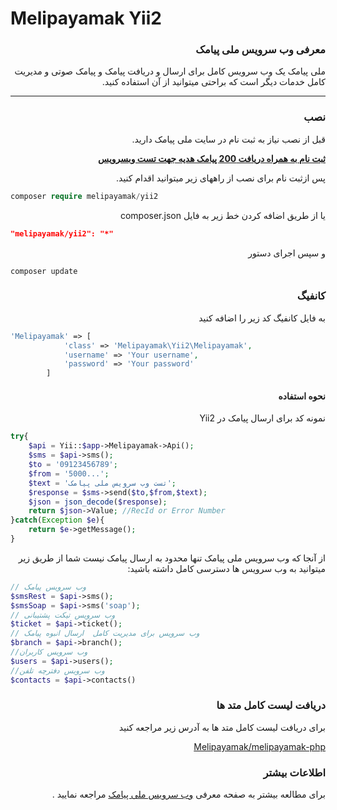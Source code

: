 # Melipayamak Yii2


<div dir='rtl'>

### معرفی وب سرویس ملی پیامک
ملی پیامک یک وب سرویس کامل برای ارسال و دریافت پیامک و پیامک صوتی و مدیریت کامل خدمات دیگر است که براحتی میتوانید از آن استفاده کنید.

<hr>

### نصب

<p>قبل از نصب نیاز به ثبت نام در سایت ملی پیامک دارید.</p>

[**ثبت نام به همراه دریافت 200 پیامک هدیه جهت تست وبسرویس**](http://www.melipayamak.com/)

<p>پس ازثبت نام  برای نصب از راههای زیر میتوانید اقدام کنید.</p>



</div>


```php
composer require melipayamak/yii2 
```


<div dir='rtl'>

یا از طریق اضافه کردن خط زیر به فایل 
composer.json



</div>


```json
"melipayamak/yii2": "*"
```


<div dir='rtl'>


و سپس اجرای دستور 



</div>

    composer update


	
<div dir='rtl'>


### کانفیگ
	
به فایل کانفیگ کد زیر را اضافه کنید

</div>

```php
'Melipayamak' => [
            'class' => 'Melipayamak\Yii2\Melipayamak',
            'username' => 'Your username',
            'password' => 'Your password'
        ]

```

<div dir='rtl'>
	
#### نحوه استفاده
نمونه کد برای ارسال پیامک در Yii2



</div>



```php
try{
    $api = Yii::$app->Melipayamak->Api();
    $sms = $api->sms();
    $to = '09123456789';
    $from = '5000...';
    $text = 'تست وب سرویس ملی پیامک';
    $response = $sms->send($to,$from,$text);
    $json = json_decode($response);
    return $json->Value; //RecId or Error Number 
}catch(Exception $e){
    return $e->getMessage();
}
```


<div dir='rtl'>

از آنجا که وب سرویس ملی پیامک تنها محدود به ارسال پیامک نیست  شما از طریق  زیر میتوانید به وب سرویس ها دسترسی کامل داشته باشید:


</div>

```php
// وب سرویس پیامک
$smsRest = $api->sms();
$smsSoap = $api->sms('soap');
// وب سرویس تیکت پشتیبانی
$ticket = $api->ticket();
// وب سرویس برای مدیریت کامل  ارسال انبوه پیامک
$branch = $api->branch();
//وب سرویس کاربران
$users = $api->users();
//وب سرویس دفترچه تلفن
$contacts = $api->contacts()

```


<div dir='rtl'>


### دریافت لیست کامل متد ها

برای دریافت لیست کامل متد ها به آدرس زیر مراجعه کنید


[Melipayamak/melipayamak-php](https://github.com/Melipayamak/melipayamak-php)



</div>


<div dir='rtl'>

###  اطلاعات بیشتر
برای مطالعه بیشتر به صفحه معرفی [وب سرویس ملی پیامک](https://github.com/Melipayamak/Webservices) مراجعه نمایید .

</div>
